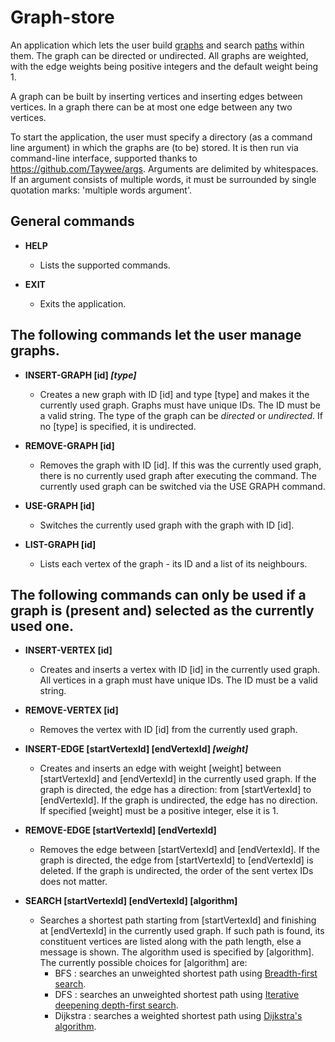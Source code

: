 # Graph-store

An application which lets the user build [graphs](https://en.wikipedia.org/wiki/Graph_(discrete_mathematics)) and search [paths](https://en.wikipedia.org/wiki/Path_(graph_theory)) within them. 
The graph can be directed or undirected. 
All graphs are weighted, with the edge weights being positive integers and the default weight being 1.

A graph can be built by inserting vertices and inserting edges between vertices.
In a graph there can be at most one edge between any two vertices.

To start the application, the user must specify a directory (as a command line argument) in which the graphs are (to be) stored.
It is then run via command-line interface, supported thanks to https://github.com/Taywee/args.
Arguments are delimited by whitespaces. If an argument consists of multiple words, it must be surrounded by single quotation marks: 'multiple words argument'.

## General commands
 - **HELP**
    - Lists the supported commands.
    
 - **EXIT**
    - Exits the application.

## The following commands let the user manage graphs.

 - **INSERT-GRAPH [id] *[type]***
    - Creates a new graph with ID [id] and type [type] and makes it the currently used graph.
  Graphs must have unique IDs. The ID must be a valid string.
  The type of the graph can be *directed* or *undirected*. If no [type] is specified, it is 
  undirected.

 - **REMOVE-GRAPH [id]**
   - Removes the graph with ID [id]. 
If this was the currently used graph, there is no currently used graph after executing the command.
The currently used graph can be switched via the USE GRAPH command.

 - **USE-GRAPH [id]**
   - Switches the currently used graph with the graph with ID [id].

 - **LIST-GRAPH [id]**
   - Lists each vertex of the graph - its ID and a list of its neighbours.


## The following commands can only be used if a graph is (present and) selected as the currently used one.

 - **INSERT-VERTEX [id]**
   - Creates and inserts a vertex with ID [id] in the currently used graph. 
All vertices in a graph must have unique IDs. The ID must be a valid string.

 - **REMOVE-VERTEX [id]**
   - Removes the vertex with ID [id] from the currently used graph. 

 - **INSERT-EDGE [startVertexId] [endVertexId] *[weight]***
   - Creates and inserts an edge with weight [weight] between [startVertexId] and [endVertexId] in the currently used graph. 
If the graph is directed, the edge has a direction: from [startVertexId] to [endVertexId].
If the graph is undirected, the edge has no direction. 
If specified [weight] must be a positive integer, else it is 1.

 - **REMOVE-EDGE [startVertexId] [endVertexId]**
   - Removes the edge between [startVertexId] and [endVertexId]. 
If the graph is directed, the edge from [startVertexId] to [endVertexId] is deleted.
If the graph is undirected, the order of the sent vertex IDs does not matter.

- **SEARCH [startVertexId] [endVertexId] [algorithm]**
  - Searches a shortest path starting from [startVertexId] and finishing at [endVertexId] in the 
currently used graph.
If such path is found, its constituent vertices are listed along with the path length, else a message is shown.
The algorithm used is specified by [algorithm].
The currently possible choices for [algorithm] are:
     - BFS : searches an unweighted shortest path using [Breadth-first search](https://en.wikipedia.org/wiki/Breadth-first_search).
     - DFS : searches an unweighted shortest path using [Iterative deepening depth-first search](https://en.wikipedia.org/wiki/Iterative_deepening_depth-first_search).
     - Dijkstra : searches a weighted shortest path using [Dijkstra's algorithm](https://en.wikipedia.org/wiki/Dijkstra%27s_algorithm).
